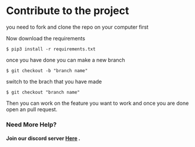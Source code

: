 # Contribute to the project
you need to fork and clone the repo on your computer first

Now download the requirements
```
$ pip3 install -r requirements.txt
```
once you have done you can make a new branch
```
$ git checkout -b "branch name"
```
switch to the brach that you have made
```
$ git checkout "branch name"
```

Then you can work on the feature you want to work and once you are done open an pull request.

### Need More Help?
#### Join our discord server [Here](https://discord.com/invite/YhpHpBa) .